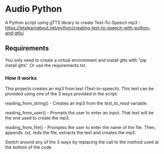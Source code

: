 # Audio Python
A Python script using gTTS library to create Text-To-Speech mp3 - https://letslearnabout.net/python/creating-text-to-speech-with-python-and-gtts/

## Requirements 
You only need to create a virtual environment and install gtts with "pip install gtts". Or use the requirements.txt.

### How it works
This projects creates an mp3 from text (Text-to-speech). This text can be provided using one of the 3 ways provided in the script:

reading_from_string() - Creates an mp3 from the _text_to_read_ variable.

reading_from_user() - Prompts the user to enter an input. That text will be the one used to create the mp3.

reading_from_file() - Promptes the user to enter the name of the file. Then, appends _.txt_, reds the file, extracts the text and creates the mp3.

Switch around any of the 3 ways by replacing the call to the method used at the bottom of the code.
